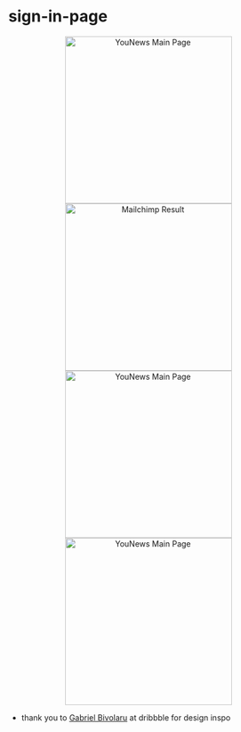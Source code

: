 # sign-in-page




<div align="center"> 
    <image align="center" height="300px" src="https://github.com/karina4840/sign-in-page/blob/main/assets/pic1.png?raw=true" alt="YouNews Main Page">
       <image align="center" height="300px" src="https://github.com/karina4840/sign-in-page/blob/main/assets/pic2.png?raw=true" alt="Mailchimp Result">
          <image align="center" height="300px" src="https://github.com/karina4840/sign-in-page/blob/main/assets/pic3.png?raw=true" alt="YouNews Main Page">
             <image align="center" height="300px" src="https://github.com/karina4840/sign-in-page/blob/main/assets/pic4.png?raw=true" alt="YouNews Main Page">
</div>





















* thank you to [Gabriel Bivolaru](https://dribbble.com/GabrielBivolaru) at dribbble for design inspo
